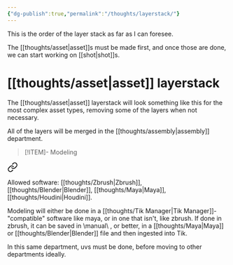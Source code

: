```yaml
---
{"dg-publish":true,"permalink":"/thoughts/layerstack/"}
---
```


This is the order of the layer stack as far as I can foresee.

The [[thoughts/asset\|asset]]s must be made first, and once those are done, we can start working on [[shot\|shot]]s.


# [[thoughts/asset\|asset]] layerstack

The [[thoughts/asset\|asset]] layerstack will look something like this for the most complex asset types, removing some of the layers when not necessary. 

All of the layers will be merged in the [[thoughts/assembly\|assembly]] department.

> [!ITEM]- Modeling

<div class="transclusion internal-embed is-loaded"><a class="markdown-embed-link" href="/thoughts/modeling/" aria-label="Open link"><svg xmlns="http://www.w3.org/2000/svg" width="24" height="24" viewBox="0 0 24 24" fill="none" stroke="currentColor" stroke-width="2" stroke-linecap="round" stroke-linejoin="round" class="svg-icon lucide-link"><path d="M10 13a5 5 0 0 0 7.54.54l3-3a5 5 0 0 0-7.07-7.07l-1.72 1.71"></path><path d="M14 11a5 5 0 0 0-7.54-.54l-3 3a5 5 0 0 0 7.07 7.07l1.71-1.71"></path></svg></a><div class="markdown-embed">





Allowed software: [[thoughts/Zbrush\|Zbrush]], [[thoughts/Blender\|Blender]], [[thoughts/Maya\|Maya]], [[thoughts/Houdini\|Houdini]].

Modeling will either be done in a [[thoughts/Tik Manager\|Tik Manager]]- "compatible" software like maya, or in one that isn't, like zbrush. If done in zbrush, it can be saved in \manual\ , or better, in a [[thoughts/Maya\|Maya]] or [[thoughts/Blender\|Blender]] file and then ingested into Tik. 

In this same department, uvs must be done, before moving to other departments ideally.

</div></div>

## 